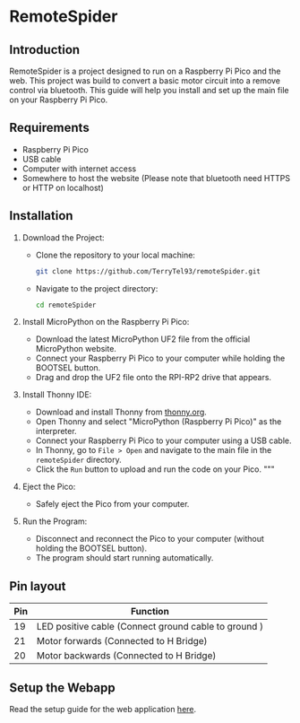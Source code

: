 # RemoteSpider

## Introduction

RemoteSpider is a project designed to run on a Raspberry Pi Pico and the web. This project was build to convert a basic motor circuit into a remove control via bluetooth. This guide will help you install and set up the main file on your Raspberry Pi Pico.

## Requirements

- Raspberry Pi Pico
- USB cable
- Computer with internet access
- Somewhere to host the website (Please note that bluetooth need HTTPS or HTTP on localhost)

## Installation

1. Download the Project:
    - Clone the repository to your local machine:

      ```sh
      git clone https://github.com/TerryTel93/remoteSpider.git
      ```

    - Navigate to the project directory:

      ```sh
      cd remoteSpider
      ```

2. Install MicroPython on the Raspberry Pi Pico:
    - Download the latest MicroPython UF2 file from the official MicroPython website.
    - Connect your Raspberry Pi Pico to your computer while holding the BOOTSEL button.
    - Drag and drop the UF2 file onto the RPI-RP2 drive that appears.

3. Install Thonny IDE:
    - Download and install Thonny from [thonny.org](https://thonny.org).
    - Open Thonny and select "MicroPython (Raspberry Pi Pico)" as the interpreter.
    - Connect your Raspberry Pi Pico to your computer using a USB cable.
    - In Thonny, go to `File > Open` and navigate to the main file in the `remoteSpider` directory.
    - Click the `Run` button to upload and run the code on your Pico.
"""

4. Eject the Pico:
    - Safely eject the Pico from your computer.

5. Run the Program:
    - Disconnect and reconnect the Pico to your computer (without holding the BOOTSEL button).
    - The program should start running automatically.

## Pin layout

| Pin | Function |
|-----|----------|
| 19 | LED positive cable (Connect ground cable to ground ) |
| 21 | Motor forwards (Connected to H Bridge) |
| 20 | Motor backwards (Connected to H Bridge) |

## Setup the Webapp

Read the setup guide for the web application [here](./web/README.md).
